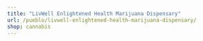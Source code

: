 ```yaml
---
title: "LivWell Enlightened Health Marijuana Dispensary"
url: /pueblo/livwell-enlightened-health-marijuana-dispensary/
shop: cannabis
---
```

